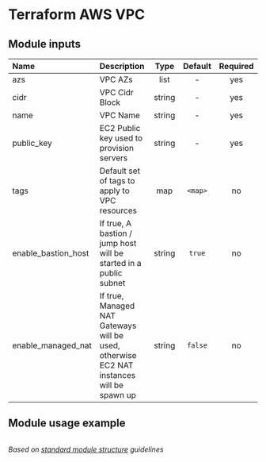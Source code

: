 # Terraform AWS VPC

## Module inputs

| Name                | Description                                                                              |  Type  | Default | Required |
|:--------------------|:-----------------------------------------------------------------------------------------|:------:|:-------:|:--------:|
| azs                 | VPC AZs                                                                                  |  list  |    -    |   yes    |
| cidr                | VPC Cidr Block                                                                           | string |    -    |   yes    |
| name                | VPC Name                                                                                 | string |    -    |   yes    |
| public_key          | EC2 Public key used to provision servers                                                 | string |    -    |   yes    |
| tags                | Default set of tags to apply to VPC resources                                            |  map   | `<map>` |    no    |
| enable_bastion_host | If true, A bastion / jump host will be started in a public subnet                        | string | `true`  |    no    |
| enable_managed_nat  | If true, Managed NAT Gateways will be used, otherwise EC2 NAT instances will be spawn up | string | `false` |    no    |


## Module usage example

```hcl

```

*Based on [standard module structure](https://www.terraform.io/docs/modules/create.html#standard-module-structure) guidelines*
